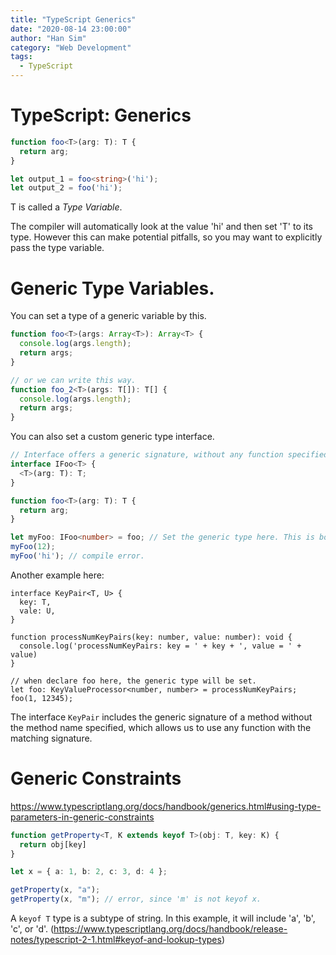 ```yaml
---
title: "TypeScript Generics"
date: "2020-08-14 23:00:00"
author: "Han Sim"
category: "Web Development"
tags:
  - TypeScript
---
```


# TypeScript: Generics

```TypeScript
function foo<T>(arg: T): T {
  return arg;
}

let output_1 = foo<string>('hi');
let output_2 = foo('hi');
```

T is called a _Type Variable_.

The compiler will automatically look at the value 'hi' and then set 'T' to its type. However this can make potential pitfalls, so you may want to explicitly pass the type variable.

# Generic Type Variables.

You can set a type of a generic variable by this.

```TypeScript
function foo<T>(args: Array<T>): Array<T> {
  console.log(args.length);
  return args;
}

// or we can write this way.
function foo_2<T>(args: T[]): T[] {
  console.log(args.length);
  return args;
}
```

You can also set a custom generic type interface.

```TypeScript
// Interface offers a generic signature, without any function specified.
interface IFoo<T> {
  <T>(arg: T): T;
}

function foo<T>(arg: T): T {
  return arg;
}

let myFoo: IFoo<number> = foo; // Set the generic type here. This is bound at this time.
myFoo(12);
myFoo('hi'); // compile error.
```

Another example here:

```TypeScript{10-11}
interface KeyPair<T, U> {
  key: T,
  vale: U,
}

function processNumKeyPairs(key: number, value: number): void {
  console.log('processNumKeyPairs: key = ' + key + ', value = ' + value)
}

// when declare foo here, the generic type will be set.
let foo: KeyValueProcessor<number, number> = processNumKeyPairs;
foo(1, 12345);
```

The interface `KeyPair` includes the generic signature of a method without the method name specified, which allows us to use any function with the matching signature.

# Generic Constraints

https://www.typescriptlang.org/docs/handbook/generics.html#using-type-parameters-in-generic-constraints

```TypeScript
function getProperty<T, K extends keyof T>(obj: T, key: K) {
  return obj[key]
}

let x = { a: 1, b: 2, c: 3, d: 4 };

getProperty(x, "a");
getProperty(x, "m"); // error, since 'm' is not keyof x.
```

A `keyof T` type is a subtype of string. In this example, it will include 'a', 'b', 'c', or 'd'. (https://www.typescriptlang.org/docs/handbook/release-notes/typescript-2-1.html#keyof-and-lookup-types)
